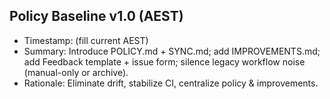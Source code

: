 ## Policy Baseline v1.0 (AEST)
- Timestamp: (fill current AEST)
- Summary: Introduce POLICY.md + SYNC.md; add IMPROVEMENTS.md; add Feedback template + issue form; silence legacy workflow noise (manual-only or archive).
- Rationale: Eliminate drift, stabilize CI, centralize policy & improvements.
